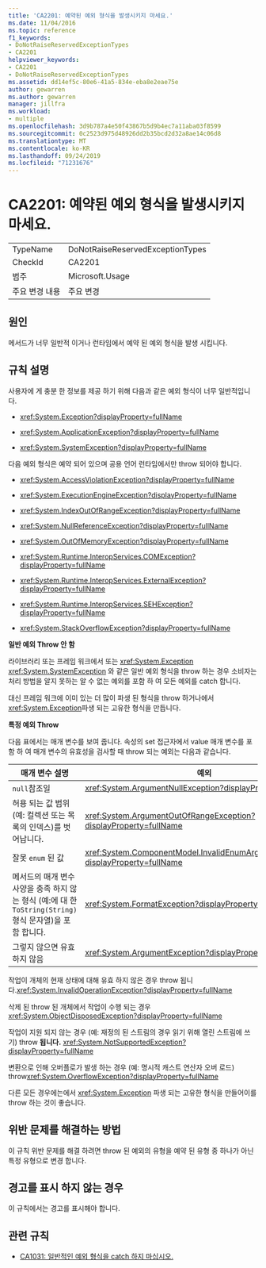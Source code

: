 ```yaml
---
title: 'CA2201: 예약된 예외 형식을 발생시키지 마세요.'
ms.date: 11/04/2016
ms.topic: reference
f1_keywords:
- DoNotRaiseReservedExceptionTypes
- CA2201
helpviewer_keywords:
- CA2201
- DoNotRaiseReservedExceptionTypes
ms.assetid: dd14ef5c-80e6-41a5-834e-eba8e2eae75e
author: gewarren
ms.author: gewarren
manager: jillfra
ms.workload:
- multiple
ms.openlocfilehash: 3d9b787a4e50f43867b5d9b4ec7a11aba03f8599
ms.sourcegitcommit: 0c2523d975d48926dd2b35bcd2d32a8ae14c06d8
ms.translationtype: MT
ms.contentlocale: ko-KR
ms.lasthandoff: 09/24/2019
ms.locfileid: "71231676"
---
```

# <a name="ca2201-do-not-raise-reserved-exception-types"></a>CA2201: 예약된 예외 형식을 발생시키지 마세요.

|||
|-|-|
|TypeName|DoNotRaiseReservedExceptionTypes|
|CheckId|CA2201|
|범주|Microsoft.Usage|
|주요 변경 내용|주요 변경|

## <a name="cause"></a>원인

메서드가 너무 일반적 이거나 런타임에서 예약 된 예외 형식을 발생 시킵니다.

## <a name="rule-description"></a>규칙 설명

사용자에 게 충분 한 정보를 제공 하기 위해 다음과 같은 예외 형식이 너무 일반적입니다.

- <xref:System.Exception?displayProperty=fullName>

- <xref:System.ApplicationException?displayProperty=fullName>

- <xref:System.SystemException?displayProperty=fullName>

다음 예외 형식은 예약 되어 있으며 공용 언어 런타임에서만 throw 되어야 합니다.

- <xref:System.AccessViolationException?displayProperty=fullName>

- <xref:System.ExecutionEngineException?displayProperty=fullName>

- <xref:System.IndexOutOfRangeException?displayProperty=fullName>

- <xref:System.NullReferenceException?displayProperty=fullName>

- <xref:System.OutOfMemoryException?displayProperty=fullName>

- <xref:System.Runtime.InteropServices.COMException?displayProperty=fullName>

- <xref:System.Runtime.InteropServices.ExternalException?displayProperty=fullName>

- <xref:System.Runtime.InteropServices.SEHException?displayProperty=fullName>

- <xref:System.StackOverflowException?displayProperty=fullName>

**일반 예외 Throw 안 함**

라이브러리 또는 프레임 워크에서 또는 <xref:System.Exception> <xref:System.SystemException> 와 같은 일반 예외 형식을 throw 하는 경우 소비자는 처리 방법을 알지 못하는 알 수 없는 예외를 포함 하 여 모든 예외를 catch 합니다.

대신 프레임 워크에 이미 있는 더 많이 파생 된 형식을 throw 하거나에서 <xref:System.Exception>파생 되는 고유한 형식을 만듭니다.

**특정 예외 Throw**

다음 표에서는 매개 변수를 보여 줍니다. 속성의 set 접근자에서 value 매개 변수를 포함 하 여 매개 변수의 유효성을 검사할 때 throw 되는 예외는 다음과 같습니다.

|매개 변수 설명|예외|
|---------------------------|---------------|
|`null`참조일|<xref:System.ArgumentNullException?displayProperty=fullName>|
|허용 되는 값 범위 (예: 컬렉션 또는 목록의 인덱스)를 벗어납니다.|<xref:System.ArgumentOutOfRangeException?displayProperty=fullName>|
|잘못 `enum` 된 값|<xref:System.ComponentModel.InvalidEnumArgumentException?displayProperty=fullName>|
|메서드의 매개 변수 사양을 충족 하지 않는 형식 (예:에 대 한 `ToString(String)`형식 문자열)을 포함 합니다.|<xref:System.FormatException?displayProperty=fullName>|
|그렇지 않으면 유효 하지 않음|<xref:System.ArgumentException?displayProperty=fullName>|

작업이 개체의 현재 상태에 대해 유효 하지 않은 경우 throw 됩니다.<xref:System.InvalidOperationException?displayProperty=fullName>

삭제 된 throw 된 개체에서 작업이 수행 되는 경우<xref:System.ObjectDisposedException?displayProperty=fullName>

작업이 지원 되지 않는 경우 (예: 재정의 된 스트림의 경우 읽기 위해 열린 스트림에 쓰기) throw **됩니다.** <xref:System.NotSupportedException?displayProperty=fullName>

변환으로 인해 오버플로가 발생 하는 경우 (예: 명시적 캐스트 연산자 오버 로드) throw<xref:System.OverflowException?displayProperty=fullName>

다른 모든 경우에는에서 <xref:System.Exception> 파생 되는 고유한 형식을 만들어이를 throw 하는 것이 좋습니다.

## <a name="how-to-fix-violations"></a>위반 문제를 해결하는 방법

이 규칙 위반 문제를 해결 하려면 throw 된 예외의 유형을 예약 된 유형 중 하나가 아닌 특정 유형으로 변경 합니다.

## <a name="when-to-suppress-warnings"></a>경고를 표시 하지 않는 경우

이 규칙에서는 경고를 표시해야 합니다.

## <a name="related-rules"></a>관련 규칙

- [CA1031: 일반적인 예외 형식을 catch 하지 마십시오.](../code-quality/ca1031-do-not-catch-general-exception-types.md)
